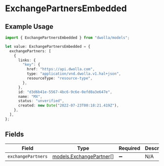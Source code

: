# ExchangePartnersEmbedded

## Example Usage

```typescript
import { ExchangePartnersEmbedded } from "dwolla/models";

let value: ExchangePartnersEmbedded = {
  exchangePartners: [
    {
      links: {
        "key": {
          href: "https://api.dwolla.com",
          type: "application/vnd.dwolla.v1.hal+json",
          resourceType: "resource-type",
        },
      },
      id: "d3d6b41e-5567-4bc6-9c6e-0efd0a3e647e",
      name: "MX",
      status: "unverified",
      created: new Date("2022-07-23T00:18:21.419Z"),
    },
  ],
};
```

## Fields

| Field                                                    | Type                                                     | Required                                                 | Description                                              |
| -------------------------------------------------------- | -------------------------------------------------------- | -------------------------------------------------------- | -------------------------------------------------------- |
| `exchangePartners`                                       | [models.ExchangePartner](../models/exchangepartner.md)[] | :heavy_minus_sign:                                       | N/A                                                      |